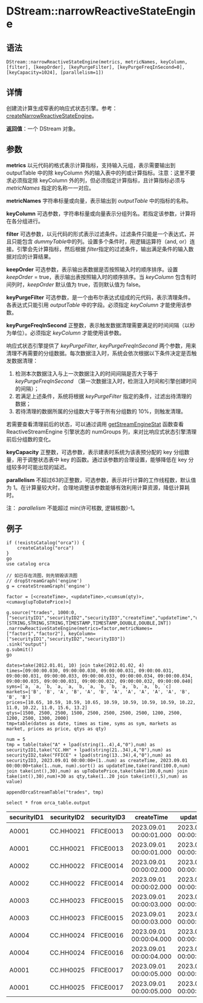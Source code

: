 # DStream::narrowReactiveStateEngine

## 语法

`DStream::narrowReactiveStateEngine(metrics, metricNames, keyColumn, [filter],
[keepOrder], [keyPurgeFilter], [keyPurgeFreqInSecond=0], [keyCapacity=1024],
[parallelism=1])`

## 详情

创建流计算生成窄表的响应式状态引擎。参考：[createNarrowReactiveStateEngine](../c/createnarrowreactivestateengine.md)。

**返回值**：一个 DStream 对象。

## 参数

**metrics** 以元代码的格式表示计算指标，支持输入元组，表示需要输出到 outputTable 中的除 keyColumn
外的输入表中的列或计算指标。注意：这里不要求必须指定除 keyColumn 外的列，但必须指定计算指标，且计算指标必须与 *metricNames*
指定的名称一一对应。

**metricNames** 字符串标量或向量，表示输出到 *outputTable* 中的指标的名称。

**keyColumn** 可选参数，字符串标量或向量表示分组列名。若指定该参数，计算将在各分组进行。

**filter** 可选参数，以元代码的形式表示过滤条件。过滤条件只能是一个表达式，并且只能包含 *dummyTable*中的列。设置多个条件时，用逻辑运算符（and, or）连接。引擎会先计算指标，然后根据 *filter*指定的过滤条件，输出满足条件的输入数据对应的计算结果。

**keepOrder** 可选参数，表示输出表数据是否按照输入时的顺序排序。设置 *keepOrder* =
true，表示输出表按照输入时的顺序排序。当 *keyColumn* 包含有时间列时，*keepOrder* 默认值为 true，否则默认值为
false。

**keyPurgeFilter** 可选参数，是一个由布尔表达式组成的元代码，表示清理条件。各表达式只能引用
*outputTable* 中的字段。必须指定 *keyColumn* 才能使用该参数。

**keyPurgeFreqInSecond** 正整数，表示触发数据清理需要满足的时间间隔（以秒为单位）。必须指定
*keyColumn* 才能使用该参数。

响应式状态引擎提供了 *keyPurgeFilter*, *keyPurgeFreqInSecond*
两个参数，用来清理不再需要的分组数据。每次数据注入时，系统会依次根据以下条件决定是否触发数据清理：

1. 检测本次数据注入与上一次数据注入的时间间隔是否大于等于 *keyPurgeFreqInSecond*
   （第一次数据注入时，检测注入时间和引擎创建时间的间隔）；
2. 若满足上述条件，系统将根据 *keyPurgeFilter* 指定的条件，过滤出待清理的数据；
3. 若待清理的数据所属的分组数大于等于所有分组数的 10%，则触发清理。

若需要查看清理前后的状态，可以通过调用 [getStreamEngineStat](../c/../g/getStreamEngineStat.md) 函数查看 ReactiveStreamEngine 引擎状态的 numGroups
列，来对比响应式状态引擎清理前后分组数的变化。

**keyCapacity** 正整数，可选参数，表示建表时系统为该表预分配的 key 分组数量，用于调整状态表中 key
的函数。通过该参数的合理设置，能够降低在 key 分组较多时可能出现的延迟。

**parallelism** 不超过63的正整数，可选参数，表示并行计算的工作线程数，默认值为
1。在计算量较大时，合理地调整该参数能够有效利用计算资源，降低计算耗时。

注： *parallelism* 不能超过 min(许可核数, 逻辑核数)-1。

## 例子

```
if (!existsCatalog("orca")) {
	createCatalog("orca")
}
go
use catalog orca

// 如已存在流图，则先销毁该流图
// dropStreamGraph('engine')
g = createStreamGraph('engine')

factor = [<createTime>, <updateTime>,<cumsum(qty)>,<cumavg(upToDatePrice)>]

g.source("trades", 1000:0,  ["securityID1","securityID2","securityID3","createTime","updateTime","upToDatePrice","qty","value"], [STRING,STRING,STRING,TIMESTAMP,TIMESTAMP,DOUBLE,DOUBLE,INT])
.narrowReactiveStateEngine(metrics=factor,metricNames=["factor1","factor2"], keyColumn=["securityID1","securityID2","securityID3"])
.sink("output")
g.submit()
go

dates=take(2012.01.01, 10) join take(2012.01.02, 4)
times=[09:00:00.030, 09:00:00.030, 09:00:00.031, 09:00:00.031, 09:00:00.031, 09:00:00.033, 09:00:00.033, 09:00:00.034, 09:00:00.034, 09:00:00.035, 09:00:00.031, 09:00:00.032, 09:00:00.032, 09:00:00.040]
syms=[`a, `a, `b, `a, `a, `b, `a, `b, `b, `a, `b, `a, `b, `c]
markets=['B', 'B', 'A', 'B', 'A', 'B', 'A', 'A', 'A', 'A', 'A', 'B', 'B', 'B']
prices=[10.65, 10.59, 10.59, 10.65, 10.59, 10.59, 10.59, 10.59, 10.22, 11.0, 10.22, 11.0, 15.6, 13.2]
qtys=[1500, 2500, 2500, 1500, 2500, 2500, 2500, 2500, 1200, 2500, 1200, 2500, 1300, 2000]
tmp=table(dates as date, times as time, syms as sym, markets as market, prices as price, qtys as qty)

num = 5
tmp = table(take("A" + lpad(string(1..4),4,"0"),num) as securityID1,take("CC.HH" + lpad(string(21..34),4,"0"),num) as securityID2,take("FFICE" + lpad(string(13..34),4,"0"),num) as securityID3, 2023.09.01 00:00:00+(1..num) as createTime, 2023.09.01 00:00:00+take(1..num, num).sort() as updateTime,take(rand(100.0,num) join take(int(),30),num) as upToDatePrice,take(take(100.0,num) join take(int(),30),num)+30 as qty,take(1..20 join take(int(),5),num) as value)

appendOrcaStreamTable("trades", tmp)

select * from orca_table.output
```

| securityID1 | securityID2 | securityID3 | createTime | updateTime | metricName | metricValue |
| --- | --- | --- | --- | --- | --- | --- |
| A0001 | CC.HH0021 | FFICE0013 | 2023.09.01 00:00:01.000 | 2023.09.01 00:00:01.000 | factor1 | 130 |
| A0001 | CC.HH0021 | FFICE0013 | 2023.09.01 00:00:01.000 | 2023.09.01 00:00:01.000 | factor2 | 5.729826227745667 |
| A0002 | CC.HH0022 | FFICE0014 | 2023.09.01 00:00:02.000 | 2023.09.01 00:00:02.000 | factor1 | 130 |
| A0002 | CC.HH0022 | FFICE0014 | 2023.09.01 00:00:02.000 | 2023.09.01 00:00:02.000 | factor2 | 40.09022097935429 |
| A0003 | CC.HH0023 | FFICE0015 | 2023.09.01 00:00:03.000 | 2023.09.01 00:00:03.000 | factor1 | 130 |
| A0003 | CC.HH0023 | FFICE0015 | 2023.09.01 00:00:03.000 | 2023.09.01 00:00:03.000 | factor2 | 40.181519178922024 |
| A0004 | CC.HH0024 | FFICE0016 | 2023.09.01 00:00:04.000 | 2023.09.01 00:00:04.000 | factor1 | 130 |
| A0004 | CC.HH0024 | FFICE0016 | 2023.09.01 00:00:04.000 | 2023.09.01 00:00:04.000 | factor2 | 21.328769097950172 |
| A0001 | CC.HH0025 | FFICE0017 | 2023.09.01 00:00:05.000 | 2023.09.01 00:00:05.000 | factor1 | 130 |
| A0001 | CC.HH0025 | FFICE0017 | 2023.09.01 00:00:05.000 | 2023.09.01 00:00:05.000 | factor2 | 50.23656470375805 |

